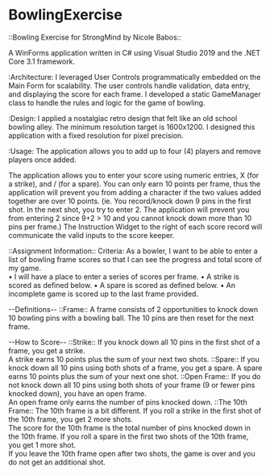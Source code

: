 # BowlingExercise
::Bowling Exercise for StrongMind by Nicole Babos::

A WinForms application written in C# using Visual Studio 2019 and the .NET Core 3.1 framework. 

:Architecture:
I leveraged User Controls programmatically embedded on the Main Form for scalability.
The user controls handle validation, data entry, and displaying the score for each frame.
I developed a static GameManager class to handle the rules and logic for the game of bowling.

:Design:
I applied a nostalgiac retro design that felt like an old school bowling alley. 
The minimum resolution target is 1600x1200. I designed this application with a fixed resolution for pixel precision.

:Usage:
The application allows you to add up to four (4) players and remove players once added.

The application allows you to enter your score using numeric entries, X (for a strike), and / (for a spare). 
You can only earn 10 points per frame, thus the application will prevent you from adding a character if the two values added together are over 10 points. 
(ie. You record/knock down 9 pins in the first shot. In the next shot, you try to enter 2. The application will prevent you from entering 2 since 9+2 > 10 and you cannot knock down more than 10 pins per frame.)
The Instruction Widget to the right of each score record will communicate the valid inputs to the score keeper.


::Assignment Information::
Criteria: As a bowler, I want to be able to enter a list of bowling frame scores so that I can see the progress and total score of my game.  
•  I will have a place to enter a series of scores per frame. 
•  A strike is scored as defined below. 
•  A spare is scored as defined below. 
•  An incomplete game is scored up to the last frame provided. 

--Definitions--
::Frame:: 
A frame consists of 2 opportunities to knock down 10 bowling pins with a bowling ball.  The 10 pins are then reset for the next frame.    
 
--How to Score--
::Strike:: 
If you knock down all 10 pins in the first shot of a frame, you get a strike.   
A strike earns 10 points plus the sum of your next two shots. 
::Spare:: 
If you knock down all 10 pins using both shots of a frame, you get a spare.  A spare earns 10 points plus the sum of your next one shot. 
::Open Frame::
If you do not knock down all 10 pins using both shots of your frame (9 or fewer pins knocked down), you have an open frame.  
An open frame only earns the number of pins knocked down. 
::The 10th Frame:: 
The 10th frame is a bit different. If you roll a strike in the first shot of the 10th frame, you get 2 more shots.  
The score for the 10th frame is the total number of pins knocked down in the 10th frame. 
If you roll a spare in the first two shots of the 10th frame, you get 1 more shot.  
If you leave the 10th frame open after two shots, the game is over and you do not get an additional shot.  

